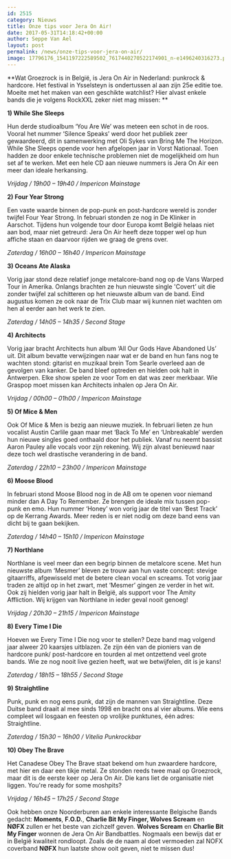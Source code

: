 ```yaml
---
id: 2515
category: Nieuws
title: Onze tips voor Jera On Air!
date: 2017-05-31T14:18:42+00:00
author: Seppe Van Ael
layout: post
permalink: /news/onze-tips-voor-jera-on-air/
image: 17796176_1541197222589502_7617440270522174901_n-e1496240316273.png
---
```

**Wat Groezrock is in België, is Jera On Air in Nederland: punkrock & hardcore. Het festival in Ysselsteyn is ondertussen al aan zijn 25e editie toe. Moeite met het maken van een geschikte watchlist? Hier alvast enkele bands die je volgens RockXXL zeker niet mag missen: **

**1) While She Sleeps** 

Hun derde studioalbum ‘You Are We’ was meteen een schot in de roos. Vooral het nummer ‘Silence Speaks’ werd door het publiek zeer gewaardeerd, dit in samenwerking met Oli Sykes van Bring Me The Horizon. While She Sleeps opende voor hen afgelopen jaar in Vorst Nationaal. Toen hadden ze door enkele technische problemen niet de mogelijkheid om hun set af te werken. Met een hele CD aan nieuwe nummers is Jera On Air een meer dan ideale herkansing.

_Vrijdag / 19h00 – 19h40 / Impericon Mainstage_



**2) Four Year Strong** 

Een vaste waarde binnen de pop-punk en post-hardcore wereld is zonder twijfel Four Year Strong. In februari stonden ze nog in De Klinker in Aarschot. Tijdens hun volgende tour door Europa komt België helaas niet aan bod, maar niet getreurd: Jera On Air heeft deze topper wel op hun affiche staan en daarvoor rijden we graag de grens over.

_Zaterdag / 16h00 – 16h40 / Impericon Mainstage_



**3) Oceans Ate Alaska** 

Vorig jaar stond deze relatief jonge metalcore-band nog op de Vans Warped Tour in Amerika. Onlangs brachten ze hun nieuwste single 'Covert’ uit die zonder twijfel zal schitteren op het nieuwste album van de band. Eind augustus komen ze ook naar de Trix Club maar wij kunnen niet wachten om hen al eerder aan het werk te zien.

_Zaterdag / 14h05 – 14h35 / Second Stage_



**4) Architects** 

Vorig jaar bracht Architects hun album ‘All Our Gods Have Abandoned Us’ uit. Dit album bevatte verwijzingen naar wat er de band en hun fans nog te wachten stond: gitarist en muzikaal brein Tom Searle overleed aan de gevolgen van kanker. De band bleef optreden en hielden ook halt in Antwerpen. Elke show spelen ze voor Tom en dat was zeer merkbaar. Wie Graspop moet missen kan Architects inhalen op Jera On Air.

_Vrijdag / 00h00 – 01h00 / Impericon Mainstage_



**5) Of Mice & Men**

Ook Of Mice & Men is bezig aan nieuwe muziek. In februari lieten ze hun vocalist Austin Carlile gaan maar met ‘Back To Me’ en ‘Unbreakable’ werden hun nieuwe singles goed onthaald door het publiek. Vanaf nu neemt bassist Aaron Pauley alle vocals voor zijn rekening. Wij zijn alvast benieuwd naar deze toch wel drastische verandering in de band.

_Zaterdag / 22h10 – 23h00 / Impericon Mainstage_



**6) Moose Blood** 

In februari stond Moose Blood nog in de AB om te openen voor niemand minder dan A Day To Remember. Ze brengen de ideale mix tussen pop-punk en emo. Hun nummer ‘Honey’ won vorig jaar de titel van ‘Best Track’ op de Kerrang Awards. Meer reden is er niet nodig om deze band eens van dicht bij te gaan bekijken.

_Zaterdag / 14h40 – 15h10 / Impericon Mainstage_



**7) Northlane** 

Northlane is veel meer dan een begrip binnen de metalcore scene. Met hun nieuwste album ‘Mesmer’ bleven ze trouw aan hun vaste concept: stevige gitaarriffs, afgewisseld met de betere clean vocal en screams. Tot vorig jaar traden ze altijd op in het zwart, met ‘Mesmer’ gingen ze verder in het wit. Ook zij hielden vorig jaar halt in België, als support voor The Amity Affliction. Wij krijgen van Northlane in ieder geval nooit genoeg!

_Vrijdag / 20h30 – 21h15 / Impericon Mainstage_



**8) Every Time I Die** 

Hoeven we Every Time I Die nog voor te stellen? Deze band mag volgend jaar alweer 20 kaarsjes uitblazen. Ze zijn één van de pioniers van de hardcore punk/ post-hardcore en tourden al met ontzettend veel grote bands. Wie ze nog nooit live gezien heeft, wat we betwijfelen, dit is je kans!

<p style="text-align: left;">
  <em>Zaterdag / 18h15 – 18h55 / Second Stage</em>
</p>



**9) Straightline** 

Punk, punk en nog eens punk, dat zijn de mannen van Straightline. Deze Duitse band draait al mee sinds 1998 en bracht ons al vier albums. Wie eens compleet wil losgaan en feesten op vrolijke punktunes, één adres: Straightline.

_Zaterdag / 15h30 – 16h00 / Vitelia Punkrockbar_



**10) Obey The Brave** 

Het Canadese Obey The Brave staat bekend om hun zwaardere hardcore, met hier en daar een tikje metal. Ze stonden reeds twee maal op Groezrock, maar dit is de eerste keer op Jera On Air. Die kans liet de organisatie niet liggen. You're ready for some moshpits?

_Vrijdag / 16h45 – 17h25 / Second Stage_



Ook hebben onze Noorderburen aan enkele interessante Belgische Bands gedacht: **Moments**, **F.O.D.**, **Charlie Bit My Finger, Wolves Scream** en **NØFX** zullen er het beste van zichzelf geven. **Wolves Scream** en **Charlie Bit My Finger** wonnen de Jera On Air Bandbattles. Nogmaals een bewijs dat er in België kwaliteit rondloopt. Zoals de de naam al doet vermoeden zal NOFX coverband **NØFX** hun laatste show ooit geven, niet te missen dus!